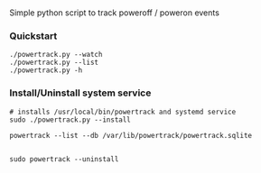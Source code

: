 ###
Simple python script to track poweroff / poweron events


### Quickstart

    ./powertrack.py --watch
    ./powertrack.py --list
    ./powertrack.py -h


### Install/Uninstall system service

    # installs /usr/local/bin/powertrack and systemd service
    sudo ./powertrack.py --install

    powertrack --list --db /var/lib/powertrack/powertrack.sqlite


    sudo powertrack --uninstall
